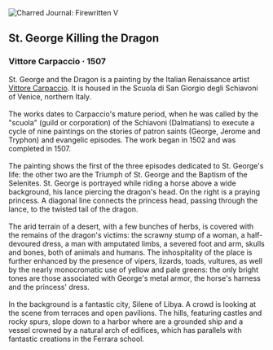<div class="artwork-of-the-day">
  <div class="container">
    <div class="img-wrapper">
      <img
        src="https://uploads4.wikiart.org/images/vittore-carpaccio/st-george-killing-the-dragon-1507.jpg!Large.jpg"
        alt="Charred Journal: Firewritten V" />
    </div>
    <div class="artwork-detail">
      <div class="artwork-origin"> 
        <h2 class="artwork-name">St. George Killing the Dragon</h2>
        <h3 class="artist">
          Vittore Carpaccio
                    ·  1507
        </h3>
      </div>
      <p class="description">
        <span class="artwork-description-text ng-binding" ng-bind-html="viewModel.ArtworkOfTheDay.Description | unsafe">St. George and the Dragon is a painting by the Italian Renaissance artist <a target="_blank" href="/en/vittore-carpaccio">Vittore Carpaccio</a>. It is housed in the Scuola di San Giorgio degli Schiavoni of Venice, northern Italy.
<br>
<br>The works dates to Carpaccio's mature period, when he was called by the "scuola" (guild or corporation) of the Schiavoni (Dalmatians) to execute a cycle of nine paintings on the stories of patron saints (George, Jerome and Tryphon) and evangelic episodes. The work began in 1502 and was completed in 1507.
<br>
<br>The painting shows the first of the three episodes dedicated to St. George's life: the other two are the Triumph of St. George and the Baptism of the Selenites. St. George is portrayed while riding a horse above a wide background, his lance piercing the dragon's head. On the right is a praying princess. A diagonal line connects the princess head, passing through the lance, to the twisted tail of the dragon.
<br>
<br>The arid terrain of a desert, with a few bunches of herbs, is covered with the remains of the dragon's victims: the scrawny stump of a woman, a half-devoured dress, a man with amputated limbs, a severed foot and arm, skulls and bones, both of animals and humans. The inhospitality of the place is further enhanced by the presence of vipers, lizards, toads, vultures, as well by the nearly monocromatic use of yellow and pale greens: the only bright tones are those associated with George's metal armor, the horse's harness and the princess' dress.
<br>
<br>In the background is a fantastic city, Silene of Libya. A crowd is looking at the scene from terraces and open pavilions. The hills, featuring castles and rocky spurs, slope down to a harbor where are a grounded ship and a vessel crowned by a natural arch of edifices, which has parallels with fantastic creations in the Ferrara school.</span>
                        <div class="text-shadow-container" ng-show="showShadow" style=""></div>
      </p>
    </div>
  </div>

</div>
